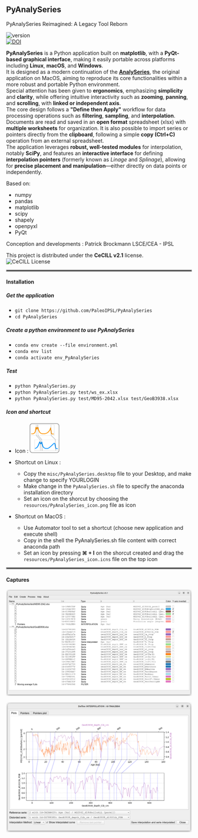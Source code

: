 ## PyAnalySeries

PyAnalySeries Reimagined: A Legacy Tool Reborn

![version](https://img.shields.io/github/v/tag/PBrockmann/PyAnalySeries)  
[![DOI](https://zenodo.org/badge/DOI/10.5281/zenodo.15238092.svg)](https://doi.org/10.5281/zenodo.15238092)

**PyAnalySeries** is a Python application built on **matplotlib**, with a **PyQt-based graphical interface**, making it easily portable across platforms including **Linux**, **macOS**, and **Windows**.  
It is designed as a modern continuation of the <a href="https://github.com/PaleoIPSL/AnalySeries" target="_blank">**AnalySeries**</a>, the original application on MacOS, aiming to reproduce its core functionalities within a more robust and portable Python environment.  
Special attention has been given to **ergonomics**, emphasizing **simplicity** and **clarity**, while offering intuitive interactivity such as **zooming**, **panning**, and **scrolling**, with **linked or independent axis**.  
The core design follows a **"Define then Apply"** workflow for data processing operations such as **filtering**, **sampling**, and **interpolation**.  
Documents are read and saved in an **open format** spreadsheet (xlsx) with **multiple worksheets** for organization. It is also possible to import series or pointers directly from the **clipboard**, following a simple **copy (Ctrl+C)** operation from an external spreadsheet.  
The application leverages **robust, well-tested modules** for interpolation, notably **SciPy**, and features an **interactive interface** for defining **interpolation pointers** (formerly known as *Linage* and *Splinage*), allowing for **precise placement and manipulation**—either directly on data points or independently.  

Based on:
 * numpy
 * pandas
 * matplotlib
 * scipy
 * shapely
 * openpyxl
 * PyQt

Conception and developments : Patrick Brockmann LSCE/CEA - IPSL

This project is distributed under the **CeCILL v2.1** license.  
![CeCILL License](https://img.shields.io/badge/license-CeCILL-blue)

<hr style="border:2px solid gray">

#### Installation

##### Get the application

 * `git clone https://github.com/PaleoIPSL/PyAnalySeries`
 * `cd PyAnalySeries`

##### Create a python environment to use PyAnalySeries 

 * `conda env create --file environment.yml`
 * `conda env list`
 * `conda activate env_PyAnalySeries`

##### Test

 * `python PyAnalySeries.py`
 * `python PyAnalySeries.py test/ws_ex.xlsx`
 * `python PyAnalySeries.py test/MD95-2042.xlsx test/GeoB3938.xlsx`

##### Icon and shortcut 

 * Icon : <img src="resources/PyAnalySeries_icon.png" alt="shortcut icon" width="80" />
 * Shortcut on Linux :
 	* Copy the `misc/PyAnalySeries.desktop` file to your Desktop, and make change to specify YOURLOGIN
 	* Make change in the `PyAnalySeries.sh` file to specify the anaconda installation directory
	* Set an icon on the shorcut by choosing the `resources/PyAnalySeries_icon.png` file as icon

 * Shortcut on MacOS :
 	* Use Automator tool to set a shortcut (choose new application and execute shell)
	* Copy in the shell the PyAnalySeries.sh file content with correct anaconda path
	* Set an icon by pressing **⌘ + I** on the shorcut created and drag the `resources/PyAnalySeries_icon.icns` file on the top icon 

<hr style="border:2px solid gray">

#### Captures

![ScreenShot1](misc/capture_01.png) 


![ScreenShot2](misc/capture_02.png) 

